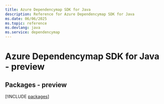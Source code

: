 ```yaml
---
title: Azure Dependencymap SDK for Java
description: Reference for Azure Dependencymap SDK for Java
ms.date: 06/06/2025
ms.topic: reference
ms.devlang: java
ms.service: dependencymap
---
```

# Azure Dependencymap SDK for Java - preview
## Packages - preview
[!INCLUDE [packages](dependencymap-index.md)]